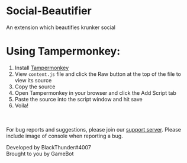 # Social-Beautifier
An extension which beautifies krunker social

# Using Tampermonkey:
1. Install [Tampermonkey](https://www.tampermonkey.net/)
2. View `content.js` file and click the Raw button at the top of the file to view its source
3. Copy the source
4. Open Tampermonkey in your browser and click the Add Script tab 
5. Paste the source into the script window and hit save
6. Voila!

</br></br>
For bug reports and suggestions, please join our [support server](https://discord.gg/gamebot). Please include image of console when reporting a bug.

Developed by BlackThunder#4007</br>
Brought to you by GameBot
